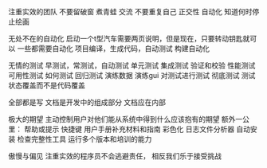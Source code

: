 注重实效的团队
    不要留破窗
    煮青蛙
    交流
    不要重复自己
    正交性
    自动化
    知道何时停止绘画

无处不在的自动化
    启动一个t型汽车需要两页说明，但是现在，只要转动钥匙就可以
    一些都需要自动化
    项目编译，生成代码，自动测试
    构建自动化

无情的测试
    早测试，常测试，自动测试
    单元测试
    集成测试
    验证和校验
    性能测试
    可用性测试
    如何测试
        回归测试
        演练数据
        演练gui
        对测试进行测试
        彻底测试
    测试状态覆盖而不是代码覆盖

全部都是写
    文档是开发中的组成部分
    文档应在内部

极大的期望
    主动控制用户对他们能从系统中得到什么应该抱有的期望
    额外一公里：
        帮助或提示
        快捷键
        用户手册补充材料和指南
        彩色化
        日志文件分析器
        自动安装
        检查完整性工具
        运行多个版本和培训的能力

傲慢与偏见
    注重实效的程序员不会逃避责任， 相反我们乐于接受挑战
    

